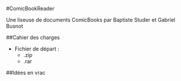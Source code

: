 #ComicBookReader

Une liseuse de documents ComicBooks par Baptiste Studer et Gabriel Busnot

##Cahier des charges
* Fichier de départ :
  * .zip
  * .rar

##Idées en vrac
